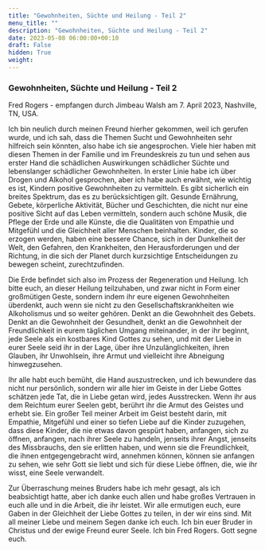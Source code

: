 ```yaml
---
title: "Gewohnheiten, Süchte und Heilung - Teil 2"
menu_title: ""
description: "Gewohnheiten, Süchte und Heilung - Teil 2"
date: 2023-05-08 06:00:00+00:10
draft: False
hidden: True
weight:
---
```

### Gewohnheiten, Süchte und Heilung - Teil 2

Fred Rogers - empfangen durch Jimbeau Walsh am 7. April 2023, Nashville, TN, USA.

Ich bin neulich durch meinen Freund hierher gekommen, weil ich gerufen wurde, und ich sah, dass die Themen Sucht und Gewohnheiten sehr hilfreich sein könnten, also habe ich sie angesprochen. Viele hier haben mit diesen Themen in der Familie und im Freundeskreis zu tun und sehen aus erster Hand die schädlichen Auswirkungen schädlicher Süchte und lebenslanger schädlicher Gewohnheiten. In erster Linie habe ich über Drogen und Alkohol gesprochen, aber ich habe auch erwähnt, wie wichtig es ist, Kindern positive Gewohnheiten zu vermitteln. Es gibt sicherlich ein breites Spektrum, das es zu berücksichtigen gilt. Gesunde Ernährung, Gebete, körperliche Aktivität, Bücher und Geschichten, die nicht nur eine positive Sicht auf das Leben vermitteln, sondern auch schöne Musik, die Pflege der Erde und alle Künste, die die Qualitäten von Empathie und Mitgefühl und die Gleichheit aller Menschen beinhalten. Kinder, die so erzogen werden, haben eine bessere Chance, sich in der Dunkelheit der Welt, den Gefahren, den Krankheiten, den Herausforderungen und der Richtung, in die sich der Planet durch kurzsichtige Entscheidungen zu bewegen scheint, zurechtzufinden.

Die Erde befindet sich also im Prozess der Regeneration und Heilung. Ich bitte euch, an dieser Heilung teilzuhaben, und zwar nicht in Form einer großmütigen Geste, sondern indem ihr eure eigenen Gewohnheiten überdenkt, auch wenn sie nicht zu den Gesellschaftskrankheiten wie Alkoholismus und so weiter gehören. Denkt an die Gewohnheit des Gebets. Denkt an die Gewohnheit der Gesundheit, denkt an die Gewohnheit der Freundlichkeit in eurem täglichen Umgang miteinander, in der ihr beginnt, jede Seele als ein kostbares Kind Gottes zu sehen, und mit der Liebe in eurer Seele seid ihr in der Lage, über ihre Unzulänglichkeiten, ihren Glauben, ihr Unwohlsein, ihre Armut und vielleicht ihre Abneigung hinwegzusehen.

Ihr alle habt euch bemüht, die Hand auszustrecken, und ich bewundere das nicht nur persönlich, sondern wir alle hier im Geiste in der Liebe Gottes schätzen jede Tat, die in Liebe getan wird, jedes Ausstrecken. Wenn ihr aus dem Reichtum eurer Seelen gebt, berührt ihr die Armut des Geistes und erhebt sie. Ein großer Teil meiner Arbeit im Geist besteht darin, mit Empathie, Mitgefühl und einer so tiefen Liebe auf die Kinder zuzugehen, dass diese Kinder, die nie etwas davon gespürt haben, anfangen, sich zu öffnen, anfangen, nach ihrer Seele zu handeln, jenseits ihrer Angst, jenseits des Missbrauchs, den sie erlitten haben, und wenn sie die Freundlichkeit, die ihnen entgegengebracht wird, annehmen können, können sie anfangen zu sehen, wie sehr Gott sie liebt und sich für diese Liebe öffnen, die, wie ihr wisst, eine Seele verwandelt.

Zur Überraschung meines Bruders habe ich mehr gesagt, als ich beabsichtigt hatte, aber ich danke euch allen und habe großes Vertrauen in euch alle und in die Arbeit, die ihr leistet. Wir alle ermutigen euch, eure Gaben in der Gleichheit der Liebe Gottes zu teilen, in der wir eins sind. Mit all meiner Liebe und meinem Segen danke ich euch. Ich bin euer Bruder in Christus und der ewige Freund eurer Seele. Ich bin Fred Rogers. Gott segne euch.
